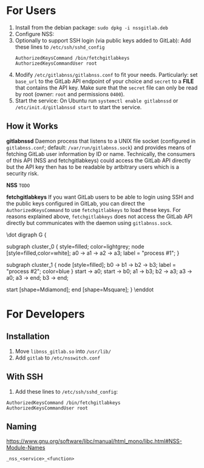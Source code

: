 
# For Users
1. Install from the debian package: `sudo dpkg -i nssgitlab.deb`
2. Configure NSS:
3. Optionally to support SSH login (via public keys added to GitLab):
    Add these lines to `/etc/ssh/sshd_config`
    ```
    AuthorizedKeysCommand /bin/fetchgitlabkeys
    AuthorizedKeysCommandUser root
    ```
4. Modify `/etc/gitlabnss/gitlabnss.conf` to fit your needs. Particularly: set `base_url` to the GitLab API endpoint of your choice and `secret` to a **FILE** that contains the API key. Make sure that the `secret` file can only be read by root (owner: `root` and permissions `0400`). 
5. Start the service: On Ubuntu run `systemctl enable gitlabnssd` or `/etc/init.d/gitlabnssd start` to start the service.

## How it Works
**gitlabnssd** Daemon process that listens to a UNIX file socket (configured in `gitlabnss.conf`; default: `/var/run/gitlabnss.sock`) and provides means of fetching GitLab user information by ID or name. Technically, the consumers of this API (NSS and fetchgitlabkeys) could access the GitLab API directly but the API key then has to be readable by artbitrary users which is a security risk.

**NSS** `TODO`

**fetchgitlabkeys** If you want GitLab users to be able to login using SSH and the public keys configured in GitLab, you can direct the `AuthorizedKeysCommand` to use `fetchgitlabkeys` to load these keys. For reasons explained above, `fetchgitlabkeys` does not access the GitLab API directly but communicates with the daemon using `gitlabnss.sock`.


\dot
digraph G {

  subgraph cluster_0 {
    style=filled;
    color=lightgrey;
    node [style=filled,color=white];
    a0 -> a1 -> a2 -> a3;
    label = "process #1";
  }

  subgraph cluster_1 {
    node [style=filled];
    b0 -> b1 -> b2 -> b3;
    label = "process #2";
    color=blue
  }
  start -> a0;
  start -> b0;
  a1 -> b3;
  b2 -> a3;
  a3 -> a0;
  a3 -> end;
  b3 -> end;

  start [shape=Mdiamond];
  end [shape=Msquare];
}
\enddot


# For Developers
## Installation
1. Move `libnss_gitlab.so` into `/usr/lib/`
2. Add `gitlab` to `/etc/nsswitch.conf`

## With SSH
1. Add these lines to `/etc/ssh/sshd_config`:
```
AuthorizedKeysCommand /bin/fetchgitlabkeys
AuthorizedKeysCommandUser root
```

## Naming
https://www.gnu.org/software/libc/manual/html_mono/libc.html#NSS-Module-Names

`_nss_<service>_<function>`
